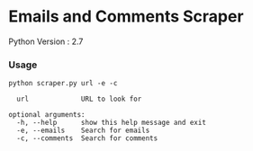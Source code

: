 # Emails and Comments Scraper
Python Version : 2.7


### Usage
```
python scraper.py url -e -c
  
  url             URL to look for

optional arguments:
  -h, --help      show this help message and exit
  -e, --emails    Search for emails
  -c, --comments  Search for comments
```
